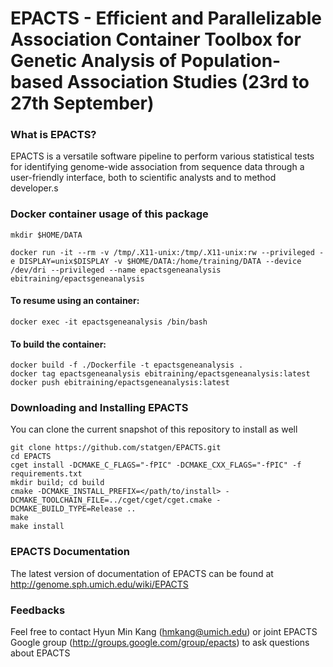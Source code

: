 # EPACTS - Efficient and Parallelizable Association Container Toolbox for Genetic Analysis of Population-based Association Studies (23rd to 27th September)

### What is EPACTS?

EPACTS is a versatile software pipeline to perform various statistical tests for identifying genome-wide association from sequence data through a user-friendly interface, both to scientific analysts and to method developer.s

### Docker container usage of this package 

```Shell
mkdir $HOME/DATA

docker run -it --rm -v /tmp/.X11-unix:/tmp/.X11-unix:rw --privileged -e DISPLAY=unix$DISPLAY -v $HOME/DATA:/home/training/DATA --device /dev/dri --privileged --name epactsgeneanalysis ebitraining/epactsgeneanalysis
```

#### To resume using an container:

```Shell
docker exec -it epactsgeneanalysis /bin/bash
```

#### To build the container:

```Shell
docker build -f ./Dockerfile -t epactsgeneanalysis .
docker tag epactsgeneanalysis ebitraining/epactsgeneanalysis:latest
docker push ebitraining/epactsgeneanalysis:latest
```

### Downloading and Installing EPACTS

You can clone the current snapshot of this repository to install as well

```Shell
git clone https://github.com/statgen/EPACTS.git
cd EPACTS
cget install -DCMAKE_C_FLAGS="-fPIC" -DCMAKE_CXX_FLAGS="-fPIC" -f requirements.txt
mkdir build; cd build
cmake -DCMAKE_INSTALL_PREFIX=</path/to/install> -DCMAKE_TOOLCHAIN_FILE=../cget/cget/cget.cmake -DCMAKE_BUILD_TYPE=Release ..
make
make install
```

### EPACTS Documentation

The latest version of documentation of EPACTS can be found at
http://genome.sph.umich.edu/wiki/EPACTS

### Feedbacks

Feel free to contact Hyun Min Kang (hmkang@umich.edu) or joint EPACTS Google group (http://groups.google.com/group/epacts) to ask questions about EPACTS

